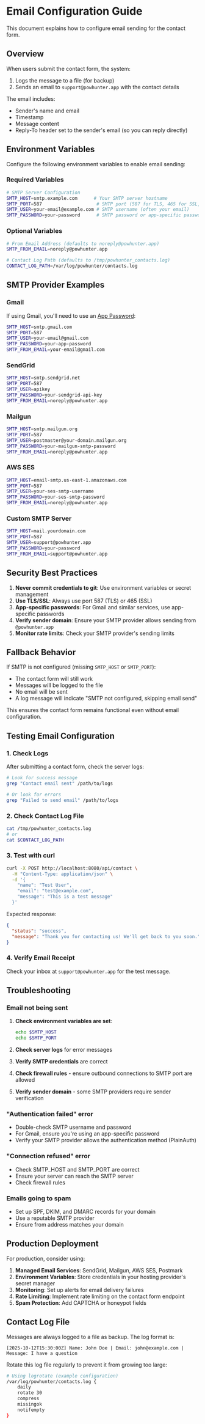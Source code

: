 # Email Configuration Guide

This document explains how to configure email sending for the contact form.

## Overview

When users submit the contact form, the system:
1. Logs the message to a file (for backup)
2. Sends an email to `support@powhunter.app` with the contact details

The email includes:
- Sender's name and email
- Timestamp
- Message content
- Reply-To header set to the sender's email (so you can reply directly)

## Environment Variables

Configure the following environment variables to enable email sending:

### Required Variables

```bash
# SMTP Server Configuration
SMTP_HOST=smtp.example.com      # Your SMTP server hostname
SMTP_PORT=587                    # SMTP port (587 for TLS, 465 for SSL, 25 for plain)
SMTP_USER=your-email@example.com # SMTP username (often your email)
SMTP_PASSWORD=your-password      # SMTP password or app-specific password
```

### Optional Variables

```bash
# From Email Address (defaults to noreply@powhunter.app)
SMTP_FROM_EMAIL=noreply@powhunter.app

# Contact Log Path (defaults to /tmp/powhunter_contacts.log)
CONTACT_LOG_PATH=/var/log/powhunter/contacts.log
```

## SMTP Provider Examples

### Gmail

If using Gmail, you'll need to use an [App Password](https://support.google.com/accounts/answer/185833):

```bash
SMTP_HOST=smtp.gmail.com
SMTP_PORT=587
SMTP_USER=your-email@gmail.com
SMTP_PASSWORD=your-app-password
SMTP_FROM_EMAIL=your-email@gmail.com
```

### SendGrid

```bash
SMTP_HOST=smtp.sendgrid.net
SMTP_PORT=587
SMTP_USER=apikey
SMTP_PASSWORD=your-sendgrid-api-key
SMTP_FROM_EMAIL=noreply@powhunter.app
```

### Mailgun

```bash
SMTP_HOST=smtp.mailgun.org
SMTP_PORT=587
SMTP_USER=postmaster@your-domain.mailgun.org
SMTP_PASSWORD=your-mailgun-smtp-password
SMTP_FROM_EMAIL=noreply@powhunter.app
```

### AWS SES

```bash
SMTP_HOST=email-smtp.us-east-1.amazonaws.com
SMTP_PORT=587
SMTP_USER=your-ses-smtp-username
SMTP_PASSWORD=your-ses-smtp-password
SMTP_FROM_EMAIL=noreply@powhunter.app
```

### Custom SMTP Server

```bash
SMTP_HOST=mail.yourdomain.com
SMTP_PORT=587
SMTP_USER=support@powhunter.app
SMTP_PASSWORD=your-password
SMTP_FROM_EMAIL=support@powhunter.app
```

## Security Best Practices

1. **Never commit credentials to git**: Use environment variables or secret management
2. **Use TLS/SSL**: Always use port 587 (TLS) or 465 (SSL)
3. **App-specific passwords**: For Gmail and similar services, use app-specific passwords
4. **Verify sender domain**: Ensure your SMTP provider allows sending from `@powhunter.app`
5. **Monitor rate limits**: Check your SMTP provider's sending limits

## Fallback Behavior

If SMTP is not configured (missing `SMTP_HOST` or `SMTP_PORT`):
- The contact form will still work
- Messages will be logged to the file
- No email will be sent
- A log message will indicate "SMTP not configured, skipping email send"

This ensures the contact form remains functional even without email configuration.

## Testing Email Configuration

### 1. Check Logs

After submitting a contact form, check the server logs:

```bash
# Look for success message
grep "Contact email sent" /path/to/logs

# Or look for errors
grep "Failed to send email" /path/to/logs
```

### 2. Check Contact Log File

```bash
cat /tmp/powhunter_contacts.log
# or
cat $CONTACT_LOG_PATH
```

### 3. Test with curl

```bash
curl -X POST http://localhost:8080/api/contact \
  -H "Content-Type: application/json" \
  -d '{
    "name": "Test User",
    "email": "test@example.com",
    "message": "This is a test message"
  }'
```

Expected response:
```json
{
  "status": "success",
  "message": "Thank you for contacting us! We'll get back to you soon."
}
```

### 4. Verify Email Receipt

Check your inbox at `support@powhunter.app` for the test message.

## Troubleshooting

### Email not being sent

1. **Check environment variables are set**:
   ```bash
   echo $SMTP_HOST
   echo $SMTP_PORT
   ```

2. **Check server logs** for error messages

3. **Verify SMTP credentials** are correct

4. **Check firewall rules** - ensure outbound connections to SMTP port are allowed

5. **Verify sender domain** - some SMTP providers require sender verification

### "Authentication failed" error

- Double-check SMTP username and password
- For Gmail, ensure you're using an app-specific password
- Verify your SMTP provider allows the authentication method (PlainAuth)

### "Connection refused" error

- Check SMTP_HOST and SMTP_PORT are correct
- Ensure your server can reach the SMTP server
- Check firewall rules

### Emails going to spam

- Set up SPF, DKIM, and DMARC records for your domain
- Use a reputable SMTP provider
- Ensure from address matches your domain

## Production Deployment

For production, consider using:

1. **Managed Email Services**: SendGrid, Mailgun, AWS SES, Postmark
2. **Environment Variables**: Store credentials in your hosting provider's secret manager
3. **Monitoring**: Set up alerts for email delivery failures
4. **Rate Limiting**: Implement rate limiting on the contact form endpoint
5. **Spam Protection**: Add CAPTCHA or honeypot fields

## Contact Log File

Messages are always logged to a file as backup. The log format is:

```
[2025-10-12T15:30:00Z] Name: John Doe | Email: john@example.com | Message: I have a question
```

Rotate this log file regularly to prevent it from growing too large:

```bash
# Using logrotate (example configuration)
/var/log/powhunter/contacts.log {
    daily
    rotate 30
    compress
    missingok
    notifempty
}
```
